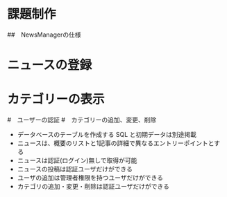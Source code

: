 # 課題制作
##　NewsManagerの仕様
# ニュースの登録
# カテゴリーの表示
#　ユーザーの認証
#　カテゴリーの追加、変更、削除

* データベースのテーブルを作成する SQL と初期データは別途掲載
* ニュースは、概要のリストと1記事の詳細で異なるエントリーポイントとする
* ニュースは認証(ログイン)無しで取得が可能
* ニュースの投稿は認証ユーザだけができる
* ユーザの追加は管理者権限を持つユーザだけができる
* カテゴリの追加・変更・削除は認証ユーザだけができる

